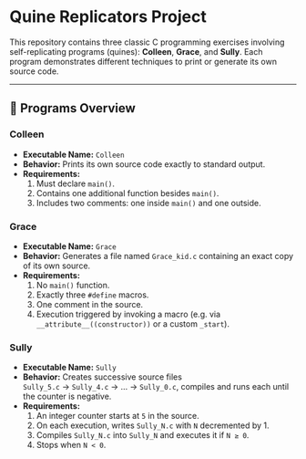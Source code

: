# Quine Replicators Project

This repository contains three classic C programming exercises involving self-replicating programs (quines): **Colleen**, **Grace**, and **Sully**. Each program demonstrates different techniques to print or generate its own source code.

---

## 🚀 Programs Overview

### Colleen
- **Executable Name:** `Colleen`  
- **Behavior:** Prints its own source code exactly to standard output.  
- **Requirements:**
  1. Must declare `main()`.  
  2. Contains one additional function besides `main()`.  
  3. Includes two comments: one inside `main()` and one outside.

### Grace
- **Executable Name:** `Grace`  
- **Behavior:** Generates a file named `Grace_kid.c` containing an exact copy of its own source.  
- **Requirements:**
  1. No `main()` function.  
  2. Exactly three `#define` macros.  
  3. One comment in the source.  
  4. Execution triggered by invoking a macro (e.g. via `__attribute__((constructor))` or a custom `_start`).

### Sully
- **Executable Name:** `Sully`  
- **Behavior:** Creates successive source files  
  `Sully_5.c` → `Sully_4.c` → … → `Sully_0.c`, compiles and runs each until the counter is negative.  
- **Requirements:**
  1. An integer counter starts at `5` in the source.  
  2. On each execution, writes `Sully_N.c` with `N` decremented by 1.  
  3. Compiles `Sully_N.c` into `Sully_N` and executes it if `N ≥ 0`.  
  4. Stops when `N < 0`.

